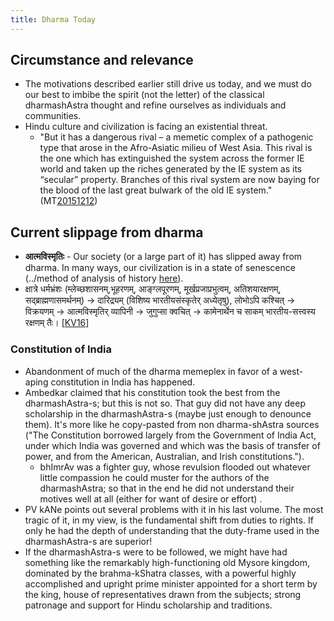 ```yaml
---
title: Dharma Today
---
```


## Circumstance and relevance
- The motivations described earlier still drive us today, and we must do our best to imbibe the spirit (not the letter) of the classical dharmashAstra thought and refine ourselves as individuals and communities.
- Hindu culture and civilization is facing an existential threat.
    - "But it has a dangerous rival – a memetic complex of a pathogenic type that arose in the Afro-Asiatic milieu of West Asia. This rival is the one which has extinguished the system across the former IE world and taken up the riches generated by the IE system as its “secular” property. Branches of this rival system are now baying for the blood of the last great bulwark of the old IE system." (MT[20151212](https://manasataramgini.wordpress.com/2015/12/12/a-note-on-the-early-expansions-of-the-indo-europeans/))

## Current slippage from dharma
- **आत्मविस्मृतिः** \- Our society (or a large part of it) has slipped away from dharma. In many ways, our civilization is in a state of senescence (../method of analysis of history [here](../history/intro/)).
- क्षात्रे धर्मभ्रंशः (म्लेच्छशासनम्,भूहरणम्, आङ्ग्लपूरणम्, मूर्खप्रजाप्रभुत्वम्, अतिशयारक्षणम्, सद्ब्राह्मणासमर्थनम्) → दारिद्र्यम् (विशिष्य भारतीयसंस्कृतेर् अध्येतृषु), लोभोऽपि कश्चित् → विक्रयणम् → आत्मविस्मृतिर् व्यापिनी → जुगुप्सा क्वचित् → कामेनार्थेन च साकम् भारतीय-सत्त्वस्य रक्षणम् तैः। \[[KV16](https://agnimaan.wordpress.com/2016/04/25/%E0%A4%AE%E0%A5%8B%E0%A4%B9%E0%A4%B2%E0%A5%8D%E0%A4%B2%E0%A4%BE-%E0%A4%85%E0%A4%B8%E0%A5%8D%E0%A4%B8%E0%A4%BF-%E0%A4%86%E0%A4%A4%E0%A5%8D%E0%A4%AE%E0%A4%B5%E0%A4%BF%E0%A4%B8%E0%A5%8D%E0%A4%AE/)\]

### Constitution of India
- Abandonment of much of the dharma memeplex in favor of a west-aping constitution in India has happened.
- Ambedkar claimed that his constitution took the best from the dharmashAstra-s; but this is not so. That guy did not have any deep scholarship in the dharmashAstra-s (maybe just enough to denounce them). It's more like he copy-pasted from non dharma-shAstra sources ("The Constitution borrowed largely from the Government of India Act, under which India was governed and which was the basis of transfer of power, and from the American, Australian, and Irish constitutions.").
    - bhImrAv was a fighter guy, whose revulsion flooded out whatever little compassion he could muster for the authors of the dharmashAstra; so that in the end he did not understand their motives well at all (either for want of desire or effort) .
- PV kANe points out several problems with it in his last volume. The most tragic of it, in my view, is the fundamental shift from duties to rights. If only he had the depth of understanding that the duty-frame used in the dharmashAstra-s are superior!
- If the dharmashAstra-s were to be followed, we might have had something like the remarkably high-functioning old Mysore kingdom, dominated by the brahma-kShatra classes, with a powerful highly accomplished and upright prime minister appointed for a short term by the king, house of representatives drawn from the subjects; strong patronage and support for Hindu scholarship and traditions.


